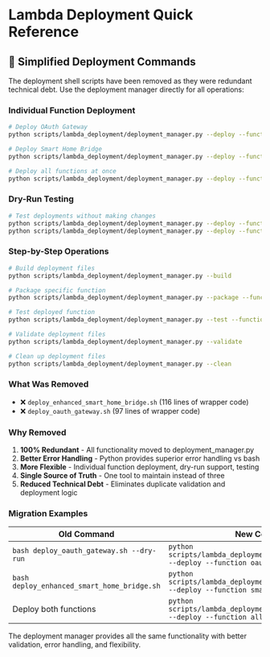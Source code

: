 # Lambda Deployment Quick Reference

## 🚀 Simplified Deployment Commands

The deployment shell scripts have been removed as they were redundant technical debt. Use the deployment manager directly for all operations:

### **Individual Function Deployment**

```bash
# Deploy OAuth Gateway
python scripts/lambda_deployment/deployment_manager.py --deploy --function oauth_gateway

# Deploy Smart Home Bridge
python scripts/lambda_deployment/deployment_manager.py --deploy --function smart_home_bridge

# Deploy all functions at once
python scripts/lambda_deployment/deployment_manager.py --deploy --function all
```

### **Dry-Run Testing**

```bash
# Test deployments without making changes
python scripts/lambda_deployment/deployment_manager.py --deploy --function oauth_gateway --dry-run
python scripts/lambda_deployment/deployment_manager.py --deploy --function all --dry-run
```

### **Step-by-Step Operations**

```bash
# Build deployment files
python scripts/lambda_deployment/deployment_manager.py --build

# Package specific function
python scripts/lambda_deployment/deployment_manager.py --package --function smart_home_bridge

# Test deployed function
python scripts/lambda_deployment/deployment_manager.py --test --function smart_home_bridge

# Validate deployment files
python scripts/lambda_deployment/deployment_manager.py --validate

# Clean up deployment files
python scripts/lambda_deployment/deployment_manager.py --clean
```

### **What Was Removed**

- ❌ `deploy_enhanced_smart_home_bridge.sh` (116 lines of wrapper code)
- ❌ `deploy_oauth_gateway.sh` (97 lines of wrapper code)

### **Why Removed**

1. **100% Redundant** - All functionality moved to deployment_manager.py
2. **Better Error Handling** - Python provides superior error handling vs bash
3. **More Flexible** - Individual function deployment, dry-run support, testing
4. **Single Source of Truth** - One tool to maintain instead of three
5. **Reduced Technical Debt** - Eliminates duplicate validation and deployment logic

### **Migration Examples**

| Old Command | New Command |
|-------------|-------------|
| `bash deploy_oauth_gateway.sh --dry-run` | `python scripts/lambda_deployment/deployment_manager.py --deploy --function oauth_gateway --dry-run` |
| `bash deploy_enhanced_smart_home_bridge.sh` | `python scripts/lambda_deployment/deployment_manager.py --deploy --function smart_home_bridge` |
| Deploy both functions | `python scripts/lambda_deployment/deployment_manager.py --deploy --function all` |

The deployment manager provides all the same functionality with better validation, error handling, and flexibility.
